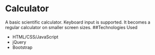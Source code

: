 # Calculator
A basic scientific calculator. Keyboard input is supported. It becomes a regular calculator on smaller screen sizes.
##Technologies Used
- HTML/CSS/JavaScript
- jQuery
- Bootstrap